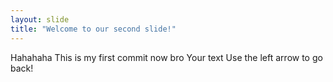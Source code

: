 ```yaml
---
layout: slide
title: "Welcome to our second slide!"
---
```

Hahahaha
This is my first commit now bro
Your text
Use the left arrow to go back!
